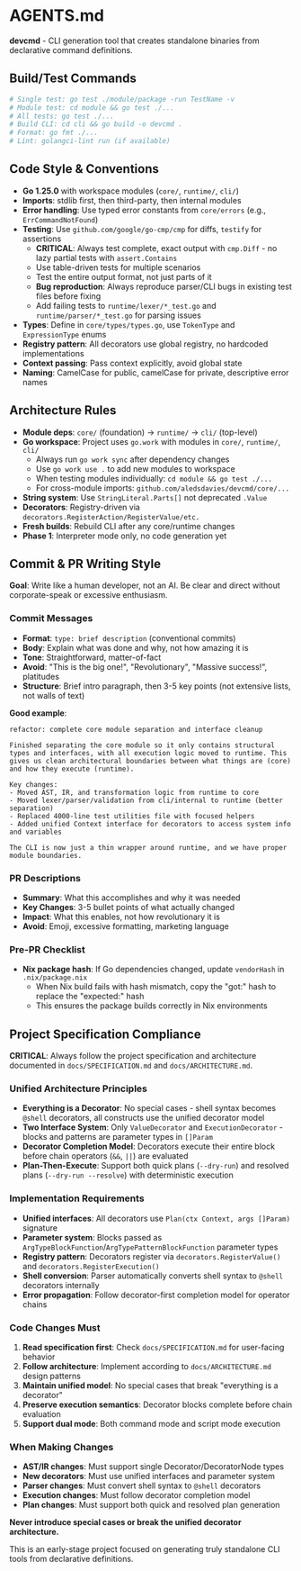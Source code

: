 # AGENTS.md

**devcmd** - CLI generation tool that creates standalone binaries from declarative command definitions.

## Build/Test Commands
```bash
# Single test: go test ./module/package -run TestName -v
# Module test: cd module && go test ./...
# All tests: go test ./...
# Build CLI: cd cli && go build -o devcmd . 
# Format: go fmt ./...
# Lint: golangci-lint run (if available)
```

## Code Style & Conventions
- **Go 1.25.0** with workspace modules (`core/`, `runtime/`, `cli/`)
- **Imports**: stdlib first, then third-party, then internal modules
- **Error handling**: Use typed error constants from `core/errors` (e.g., `ErrCommandNotFound`)
- **Testing**: Use `github.com/google/go-cmp/cmp` for diffs, `testify` for assertions
  - **CRITICAL**: Always test complete, exact output with `cmp.Diff` - no lazy partial tests with `assert.Contains`
  - Use table-driven tests for multiple scenarios
  - Test the entire output format, not just parts of it
  - **Bug reproduction**: Always reproduce parser/CLI bugs in existing test files before fixing
  - Add failing tests to `runtime/lexer/*_test.go` and `runtime/parser/*_test.go` for parsing issues
- **Types**: Define in `core/types/types.go`, use `TokenType` and `ExpressionType` enums
- **Registry pattern**: All decorators use global registry, no hardcoded implementations
- **Context passing**: Pass context explicitly, avoid global state
- **Naming**: CamelCase for public, camelCase for private, descriptive error names

## Architecture Rules
- **Module deps**: `core/` (foundation) → `runtime/` → `cli/` (top-level)
- **Go workspace**: Project uses `go.work` with modules in `core/`, `runtime/`, `cli/`
  - Always run `go work sync` after dependency changes
  - Use `go work use .` to add new modules to workspace
  - When testing modules individually: `cd module && go test ./...`
  - For cross-module imports: `github.com/aledsdavies/devcmd/core/...`
- **String system**: Use `StringLiteral.Parts[]` not deprecated `.Value`
- **Decorators**: Registry-driven via `decorators.RegisterAction/RegisterValue/etc.`
- **Fresh builds**: Rebuild CLI after any core/runtime changes
- **Phase 1**: Interpreter mode only, no code generation yet

## Commit & PR Writing Style

**Goal**: Write like a human developer, not an AI. Be clear and direct without corporate-speak or excessive enthusiasm.

### Commit Messages
- **Format**: `type: brief description` (conventional commits)
- **Body**: Explain what was done and why, not how amazing it is
- **Tone**: Straightforward, matter-of-fact
- **Avoid**: "This is the big one!", "Revolutionary", "Massive success!", platitudes
- **Structure**: Brief intro paragraph, then 3-5 key points (not extensive lists, not walls of text)

**Good example**:
```
refactor: complete core module separation and interface cleanup

Finished separating the core module so it only contains structural types and interfaces, with all execution logic moved to runtime. This gives us clean architectural boundaries between what things are (core) and how they execute (runtime).

Key changes:
- Moved AST, IR, and transformation logic from runtime to core
- Moved lexer/parser/validation from cli/internal to runtime (better separation)
- Replaced 4000-line test utilities file with focused helpers
- Added unified Context interface for decorators to access system info and variables

The CLI is now just a thin wrapper around runtime, and we have proper module boundaries.
```

### PR Descriptions
- **Summary**: What this accomplishes and why it was needed
- **Key Changes**: 3-5 bullet points of what actually changed
- **Impact**: What this enables, not how revolutionary it is
- **Avoid**: Emoji, excessive formatting, marketing language

### Pre-PR Checklist
- **Nix package hash**: If Go dependencies changed, update `vendorHash` in `.nix/package.nix`
  - When Nix build fails with hash mismatch, copy the "got:" hash to replace the "expected:" hash
  - This ensures the package builds correctly in Nix environments

## Project Specification Compliance

**CRITICAL**: Always follow the project specification and architecture documented in `docs/SPECIFICATION.md` and `docs/ARCHITECTURE.md`.

### Unified Architecture Principles
- **Everything is a Decorator**: No special cases - shell syntax becomes `@shell` decorators, all constructs use the unified decorator model
- **Two Interface System**: Only `ValueDecorator` and `ExecutionDecorator` - blocks and patterns are parameter types in `[]Param`
- **Decorator Completion Model**: Decorators execute their entire block before chain operators (`&&`, `||`) are evaluated
- **Plan-Then-Execute**: Support both quick plans (`--dry-run`) and resolved plans (`--dry-run --resolve`) with deterministic execution

### Implementation Requirements
- **Unified interfaces**: All decorators use `Plan(ctx Context, args []Param)` signature
- **Parameter system**: Blocks passed as `ArgTypeBlockFunction`/`ArgTypePatternBlockFunction` parameter types
- **Registry pattern**: Decorators register via `decorators.RegisterValue()` and `decorators.RegisterExecution()`
- **Shell conversion**: Parser automatically converts shell syntax to `@shell` decorators internally
- **Error propagation**: Follow decorator-first completion model for operator chains

### Code Changes Must
1. **Read specification first**: Check `docs/SPECIFICATION.md` for user-facing behavior
2. **Follow architecture**: Implement according to `docs/ARCHITECTURE.md` design patterns
3. **Maintain unified model**: No special cases that break "everything is a decorator"
4. **Preserve execution semantics**: Decorator blocks complete before chain evaluation
5. **Support dual mode**: Both command mode and script mode execution

### When Making Changes
- **AST/IR changes**: Must support single Decorator/DecoratorNode types
- **New decorators**: Must use unified interfaces and parameter system
- **Parser changes**: Must convert shell syntax to `@shell` decorators
- **Execution changes**: Must follow decorator completion model
- **Plan changes**: Must support both quick and resolved plan generation

**Never introduce special cases or break the unified decorator architecture.**

This is an early-stage project focused on generating truly standalone CLI tools from declarative definitions.